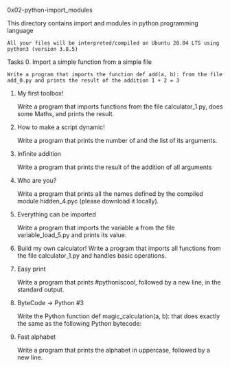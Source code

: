 0x02-python-import_modules

This directory contains import and modules in python programming language

    All your files will be interpreted/compiled on Ubuntu 20.04 LTS using python3 (version 3.8.5)

Tasks
0. Import a simple function from a simple file

    Write a program that imports the function def add(a, b): from the file add_0.py and prints the result of the addition 1 + 2 = 3

1. My first toolbox!

    Write a program that imports functions from the file calculator_1.py, does some Maths, and prints the result.

2. How to make a script dynamic!

    Write a program that prints the number of and the list of its arguments.

3. Infinite addition

    Write a program that prints the result of the addition of all arguments

4. Who are you?

    Write a program that prints all the names defined by the compiled module hidden_4.pyc (please download it locally).

5. Everything can be imported

    Write a program that imports the variable a from the file variable_load_5.py and prints its value.

6. Build my own calculator!
Write    a program that imports all functions from the file calculator_1.py and handles basic operations.

7. Easy print

    Write a program that prints #pythoniscool, followed by a new line, in the standard output.

8. ByteCode -> Python #3

    Write the Python function def magic_calculation(a, b): that does exactly the same as the following Python bytecode:

9. Fast alphabet

    Write a program that prints the alphabet in uppercase, followed by a new line.

